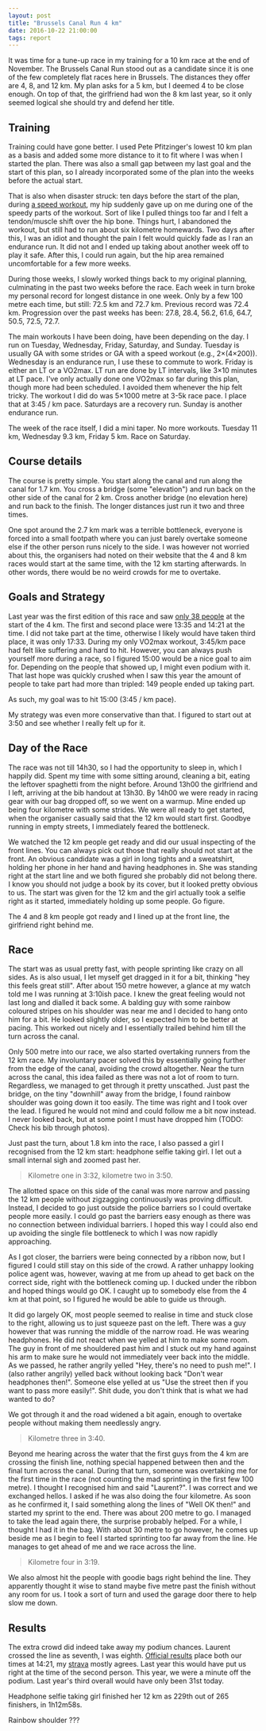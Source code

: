 ```yaml
---
layout: post
title: "Brussels Canal Run 4 km"
date: 2016-10-22 21:00:00
tags: report
---
```


It was time for a tune-up race in my training for a 10 km race at the end of
November.  The Brussels Canal Run stood out as a candidate since it is one of
the few completely flat races here in Brussels.  The distances they offer are
4, 8, and 12 km. My plan asks for a 5 km, but I deemed 4 to be close enough.
On top of that, the girlfriend had won the 8 km last year, so it only seemed
logical she should try and defend her title.

## Training

Training could have gone better. I used Pete Pfitzinger's lowest 10 km plan as
a basis and added some more distance to it to fit where I was when I started
the plan.  There was also a small gap between my last goal and the start of
this plan, so I already incorporated some of the plan into the weeks before the
actual start.

That is also when disaster struck: ten days before the start of the plan,
during [a speed workout][hipfail], my hip suddenly gave up on me during one of
the speedy parts of the workout.  Sort of like I pulled things too far and I
felt a tendon/muscle shift over the hip bone. Things hurt, I abandoned the
workout, but still had to run about six kilometre homewards. Two days after
this, I was an idiot and thought the pain I felt would quickly fade as I ran an
endurance run. It did not and I ended up taking about another week off to play
it safe. After this, I could run again, but the hip area remained uncomfortable
for a few more weeks.

During those weeks, I slowly worked things back to my original planning,
culminating in the past two weeks before the race.  Each week in turn broke my
personal record for longest distance in one week. Only by a few 100 metre each
time, but still: 72.5 km and 72.7 km. Previous record was 72.4 km. Progression
over the past weeks has been: 27.8, 28.4, 56.2, 61.6, 64.7, 50.5, 72.5, 72.7.

The main workouts I have been doing, have been depending on the day. I run on
Tuesday, Wednesday, Friday, Saturday, and Sunday.  Tuesday is usually GA with
some strides or GA with a speed workout (e.g., 2×(4×200)).  Wednesday is an
endurance run, I use these to commute to work.  Friday is either an LT or a
VO2max.  LT run are done by LT intervals, like 3×10 minutes at LT pace.  I've
only actually done one VO2max so far during this plan, though more had been
scheduled. I avoided them whenever the hip felt tricky.  The workout I did do
was 5×1000 metre at 3-5k race pace. I place that at 3:45 / km pace. Saturdays
are a recovery run. Sunday is another endurance run.

The week of the race itself, I did a mini taper. No more workouts. Tuesday 11
km, Wednesday 9.3 km, Friday 5 km. Race on Saturday.

## Course details

The course is pretty simple. You start along the canal and run along the canal
for 1.7 km. You cross a bridge (some "elevation") and run back on the other
side of the canal for 2 km. Cross another bridge (no elevation here) and run
back to the finish. The longer distances just run it two and three times.

One spot around the 2.7 km mark was a terrible bottleneck, everyone is forced
into a small footpath where you can just barely overtake someone else if the
other person runs nicely to the side. I was however not worried about this, the
organisers had noted on their website that the 4 and 8 km races would start at
the same time, with the 12 km starting afterwards. In other words, there would
be no weird crowds for me to overtake.

## Goals and Strategy

Last year was the first edition of this race and saw [only 38
people][results2015] at the start of the 4 km. The first and second place were
13:35 and 14:21 at the time. I did not take part at the time, otherwise I
likely would have taken third place, it was only 17:33. During my only VO2max
workout, 3:45/km pace had felt like suffering and hard to hit.  However, you
can always push yourself more during a race, so I figured 15:00 would be a nice
goal to aim for.  Depending on the people that showed up, I might even podium
with it. That last hope was quickly crushed when I saw this year the amount of
people to take part had more than tripled: 149 people ended up taking part.

As such, my goal was to hit 15:00 (3:45 / km pace).

My strategy was even more conservative than that. I figured to start out at
3:50 and see whether I really felt up for it.

## Day of the Race

The race was not till 14h30, so I had the opportunity to sleep in, which I
happily did.  Spent my time with some sitting around, cleaning a bit, eating
the leftover spaghetti from the night before. Around 13h00 the girlfriend and I
left, arriving at the bib handout at 13h30. By 14h00 we were ready in racing
gear with our bag dropped off, so we went on a warmup. Mine ended up being four
kilometre with some strides.  We were all ready to get started, when the
organiser casually said that the 12 km would start first. Goodbye running in
empty streets, I immediately feared the bottleneck.

We watched the 12 km people get ready and did our usual inspecting of the front
lines. You can always pick out those that really should not start at the front.
An obvious candidate was a girl in long tights and a sweatshirt, holding her
phone in her hand and having headphones in. She was standing right at the start
line and we both figured she probably did not belong there.  I know you should
not judge a book by its cover, but it looked pretty obvious to us. The start
was given for the 12 km and the girl actually took a selfie right as it
started, immediately holding up some people. Go figure. <!-- number 303 -->

The 4 and 8 km people got ready and I lined up at the front line, the girlfriend
right behind me.

## Race

The start was as usual pretty fast, with people sprinting like crazy on all
sides. As is also usual, I let myself get dragged in it for a bit, thinking
"hey this feels great still". After about 150 metre however, a glance at my
watch told me I was running at 3:10ish pace. I knew the great feeling would not
last long and dialled it back some. A balding guy with some rainbow coloured
stripes on his shoulder was near me and I decided to hang onto him for a bit.
He looked slightly older, so I expected him to be better at pacing. This worked
out nicely and I essentially trailed behind him till the turn across the canal.

Only 500 metre into our race, we also started overtaking runners from the 12 km
race.  My involuntary pacer solved this by essentially going further from the
edge of the canal, avoiding the crowd altogether. Near the turn across the
canal, this idea failed as there was not a lot of room to turn.  Regardless, we
managed to get through it pretty unscathed. Just past the bridge, on the tiny
"downhill" away from the bridge, I found rainbow shoulder was going down it too
easily. The time was right and I took over the lead. I figured he would not
mind and could follow me a bit now instead. I never looked back, but at some
point I must have dropped him (TODO: Check his bib through photos).

Just past the turn, about 1.8 km into the race, I also passed a girl I
recognised from the 12 km start: headphone selfie taking girl. I let out a
small internal sigh and zoomed past her.

> Kilometre one in 3:32, kilometre two in 3:50.

The allotted space on this side of the canal was more narrow and passing the 12
km people without zigzagging continuously was proving difficult.  Instead, I
decided to go just outside the police barriers so I could overtake people more
easily. I could go past the barriers easy enough as there was no connection
between individual barriers. I hoped this way I could also end up avoiding the
single file bottleneck to which I was now rapidly approaching.

As I got closer, the barriers were being connected by a ribbon now, but I
figured I could still stay on this side of the crowd.  A rather unhappy looking
police agent was, however, waving at me from up ahead to get back on the
correct side, right with the bottleneck coming up. I ducked under the ribbon
and hoped things would go OK. I caught up to somebody else from the 4 km at
that point, so I figured he would be able to guide us through.

It did go largely OK, most people seemed to realise in time and stuck close to
the right, allowing us to just squeeze past on the left.  There was a guy
however that was running the middle of the narrow road. He was wearing
headphones. He did not react when we yelled at him to make some room.  The guy
in front of me shouldered past him and I stuck out my hand against his arm to
make sure he would not immediately veer back into the middle.  As we passed, he
rather angrily yelled "Hey, there's no need to push me!". I (also rather
angrily) yelled back without looking back "Don't wear headphones then!".
Someone else yelled at us "Use the street then if you want to pass more
easily!". Shit dude, you don't think that is what we had wanted to do?

We got through it and the road widened a bit again, enough to overtake people
without making them needlessly angry.

> Kilometre three in 3:40.

Beyond me hearing across the water that the first guys from the 4 km are
crossing the finish line, nothing special happened between then and the final
turn across the canal. During that turn, someone was overtaking me for the
first time in the race (not counting the mad sprinting in the first few 100
metre). I thought I recognised him and said "Laurent?".  I was correct and we
exchanged hellos. I asked if he was also doing the four kilometre.  As soon as
he confirmed it, I said something along the lines of "Well OK then!" and
started my sprint to the end.  There was about 200 metre to go.  I managed to
take the lead again there, the surprise probably helped.  For a while, I
thought I had it in the bag.  With about 30 metre to go however, he comes up
beside me as I begin to feel I started sprinting too far away from the line.
He manages to get ahead of me and we race across the line.

> Kilometre four in 3:19.

We also almost hit the people with goodie bags right behind the line. They
apparently thought it wise to stand maybe five metre past the finish without
any room for us. I took a sort of turn and used the garage door there to help
slow me down.

## Results

The extra crowd did indeed take away my podium chances. Laurent crossed the
line as seventh, I was eighth. [Official results][results2016] place both our
times at 14:21, my [strava][strava] mostly agrees. Last year this would have
put us right at the time of the second person.  This year, we were a minute off
the podium. Last year's third overall would have only been 31st today.

Headphone selfie taking girl finished her 12 km as 229th out of 265 finishers,
in 1h12m58s.

Rainbow shoulder ???

[hipfail]: https://www.strava.com/activities/685663878
[results2015]: http://www.chronorace.be/Classements/Classement.aspx?eventId=1187476853208149&mode=large&IdClassement=12593
[results2016]: http://www.chronorace.be/Classements/Classement.aspx?eventId=1187257809667820&mode=large&IdClassement=14277
[strava]: https://www.strava.com/activities/752491383
